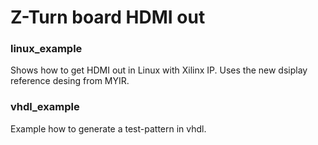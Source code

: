 # Z-Turn board HDMI out

### linux_example
Shows how to get HDMI out in Linux with Xilinx IP. Uses the new dsiplay reference desing from MYIR.

### vhdl_example
Example how to generate a test-pattern in vhdl.
